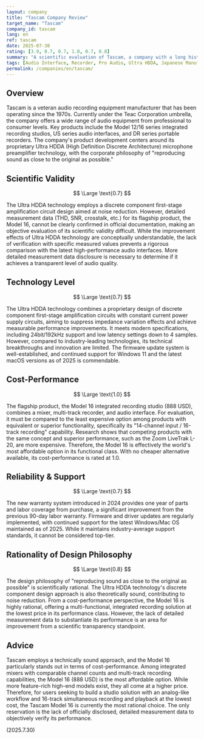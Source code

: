 ```yaml
---
layout: company
title: "Tascam Company Review"
target_name: "Tascam"
company_id: tascam
lang: en
ref: tascam
date: 2025-07-30
rating: [3.9, 0.7, 0.7, 1.0, 0.7, 0.8]
summary: "A scientific evaluation of Tascam, a company with a long history in audio recording equipment. While its Ultra HDDA technology receives a fair assessment, the company offers products with outstanding cost-performance in their functional class, leading to a high overall rating."
tags: [Audio Interface, Recorder, Pro Audio, Ultra HDDA, Japanese Manufacturer]
permalink: /companies/en/tascam/
---
```


## Overview

Tascam is a veteran audio recording equipment manufacturer that has been operating since the 1970s. Currently under the Teac Corporation umbrella, the company offers a wide range of audio equipment from professional to consumer levels. Key products include the Model 12/16 series integrated recording studios, US series audio interfaces, and DR series portable recorders. The company's product development centers around its proprietary Ultra HDDA (High Definition Discrete Architecture) microphone preamplifier technology, with the corporate philosophy of "reproducing sound as close to the original as possible."

## Scientific Validity

$$ \Large \text{0.7} $$

The Ultra HDDA technology employs a discrete component first-stage amplification circuit design aimed at noise reduction. However, detailed measurement data (THD, SNR, crosstalk, etc.) for its flagship product, the Model 16, cannot be clearly confirmed in official documentation, making an objective evaluation of its scientific validity difficult. While the improvement effects of Ultra HDDA technology are conceptually understandable, the lack of verification with specific measured values prevents a rigorous comparison with the latest high-performance audio interfaces. More detailed measurement data disclosure is necessary to determine if it achieves a transparent level of audio quality.

## Technology Level

$$ \Large \text{0.7} $$

The Ultra HDDA technology combines a proprietary design of discrete component first-stage amplification circuits with constant current power supply circuits, aiming to suppress impedance variation effects and achieve measurable performance improvements. It meets modern specifications, including 24bit/192kHz support and low latency settings down to 4 samples. However, compared to industry-leading technologies, its technical breakthroughs and innovation are limited. The firmware update system is well-established, and continued support for Windows 11 and the latest macOS versions as of 2025 is commendable.

## Cost-Performance

$$ \Large \text{1.0} $$

The flagship product, the Model 16 integrated recording studio (888 USD), combines a mixer, multi-track recorder, and audio interface. For evaluation, it must be compared to the least expensive option among products with equivalent or superior functionality, specifically its "14-channel input / 16-track recording" capability. Research shows that competing products with the same concept and superior performance, such as the Zoom LiveTrak L-20, are more expensive. Therefore, the Model 16 is effectively the world's most affordable option in its functional class. With no cheaper alternative available, its cost-performance is rated at 1.0.

## Reliability & Support

$$ \Large \text{0.7} $$

The new warranty system introduced in 2024 provides one year of parts and labor coverage from purchase, a significant improvement from the previous 90-day labor warranty. Firmware and driver updates are regularly implemented, with continued support for the latest Windows/Mac OS maintained as of 2025. While it maintains industry-average support standards, it cannot be considered top-tier.

## Rationality of Design Philosophy

$$ \Large \text{0.8} $$

The design philosophy of "reproducing sound as close to the original as possible" is scientifically rational. The Ultra HDDA technology's discrete component design approach is also theoretically sound, contributing to noise reduction. From a cost-performance perspective, the Model 16 is highly rational, offering a multi-functional, integrated recording solution at the lowest price in its performance class. However, the lack of detailed measurement data to substantiate its performance is an area for improvement from a scientific transparency standpoint.

## Advice

Tascam employs a technically sound approach, and the Model 16 particularly stands out in terms of cost-performance. Among integrated mixers with comparable channel counts and multi-track recording capabilities, the Model 16 (888 USD) is the most affordable option. While more feature-rich high-end models exist, they all come at a higher price. Therefore, for users seeking to build a studio solution with an analog-like workflow and 16-track simultaneous recording and playback at the lowest cost, the Tascam Model 16 is currently the most rational choice. The only reservation is the lack of officially disclosed, detailed measurement data to objectively verify its performance.

(2025.7.30)
